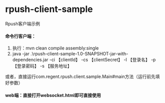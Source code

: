 # rpush-client-sample
Rpush客户端示例
#### 命令行客户端：
1. 执行：mvn clean compile assembly:single
2. java -jar .\rpush-client-sample-1.0-SNAPSHOT-jar-with-dependencies.jar -ci 【clientId】 -cs 【clientSecret】 -l 【登录名】 -p 【登录密码】 -s 【服务地址】

或者，直接运行com.regent.rpush.client.sample.Main#main方法（运行前先填好参数）

#### web端：直接打开websocket.html即可直接使用
